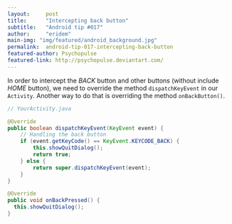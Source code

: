 ```yaml
---
layout:     post
title:      "Intercepting back button"
subtitle:   "Android tip #017"
author:     "eridem"
main-img: "img/featured/android_background.jpg"
permalink:  android-tip-017-intercepting-back-button
featured-author: Psychopulse
featured-link: http://psychopulse.deviantart.com/
---
```


In order to intercept the *BACK* button and other buttons (without include *HOME* button), we need to override the method `dispatchKeyEvent` in our `Activity`. Another way to do that is overriding the method `onBackButton()`.

```java
// YourActivity.java

@Override
public boolean dispatchKeyEvent(KeyEvent event) {       
    // Handling the back button
    if (event.getKeyCode() == KeyEvent.KEYCODE_BACK) {
        this.showQuitDialog();
        return true;
    } else {
        return super.dispatchKeyEvent(event);
    }
}

@Override
public void onBackPressed() {
  this.showQuitDialog();
}
```